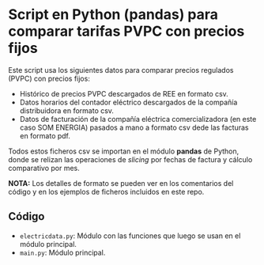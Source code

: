 # Script en Python (pandas) para comparar tarifas PVPC con precios fijos
Este script usa los siguientes datos para comparar precios regulados (PVPC) con precios fijos:
* Histórico de precios PVPC descargados de REE en formato csv.
* Datos horarios del contador eléctrico descargados de la compañía distribuidora en formato csv.
* Datos de facturación de la compañía eléctrica comercializadora (en este caso SOM ENERGIA) pasados a mano a formato csv dede las facturas en formato pdf.

Todos estos ficheros csv se importan en el módulo **pandas** de Python, donde se relizan las operaciones de _slicing_ por fechas de factura y cálculo comparativo por mes.

**NOTA:** Los detalles de formato se pueden ver en los comentarios del código y en los ejemplos de ficheros incluidos en este repo.

## Código
* `electricdata.py`: Módulo con las funciones que luego se usan en el módulo principal.
* `main.py`: Módulo principal.

